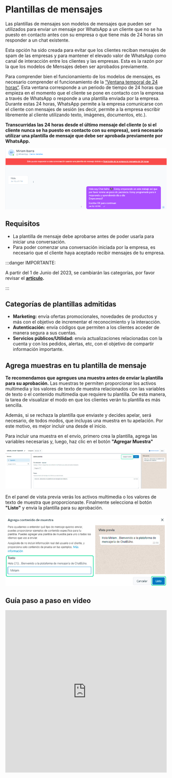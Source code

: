 # Plantillas de mensajes
Las plantillas de mensajes son modelos de mensajes que pueden ser utilizados para enviar un mensaje por WhatsApp a un cliente que no se ha puesto en contacto antes con su empresa o que tiene más de 24 horas sin responder a un chat existente.

Esta opción ha sido creada para evitar que los clientes reciban mensajes de spam de las empresas y para mantener el elevado valor de WhatsApp como canal de interacción entre los clientes y las empresas. Esta es la razón por la que los modelos de Mensajes deben ser aprobados previamente.

Para comprender bien el funcionamiento de los modelos de mensajes, es necesario comprender el funcionamiento de la [“Ventana temporal de 24 horas“](https://www.whatsapp.com/legal/business-policy/?lang=es). Esta ventana corresponde a un periodo de tiempo de 24 horas que empieza en el momento que el cliente se pone en contacto con la empresa a través de WhatsApp o responde a una plantilla enviada por la empresa. Durante estas 24 horas, WhatsApp permite a la empresa comunicarse con el cliente con mensajes de sesión (es decir, permite a la empresa escribir libremente al cliente utilizando texto, imágenes, documentos, etc.).

**Transcurridas las 24 horas desde el último mensaje del cliente (o si el cliente nunca se ha puesto en contacto con su empresa), será necesario utilizar una plantilla de mensaje que debe ser aprobada previamente por WhatsApp.**

![Alt text](img/Plantillas-de-mensajes-01.png)

## Requisitos
* La plantilla de mensaje debe aprobarse antes de poder usarla para iniciar una conversación.
* Para poder comenzar una conversación iniciada por la empresa, es necesario que el cliente haya aceptado recibir mensajes de tu empresa.

:::danger IMPORTANTE:

A partir del 1 de Junio del 2023, se cambiarán las categorías, por favor revisar el **[artículo](/docs/whatsapp-api-facebook/Actualizaciones-de-precios-basados%20-en-conversaciones-WhatsApp-API-a-partir-del-1-de-Abril-de-2023.md).**


:::

## Categorías de plantillas admitidas
* **Marketing:** envía ofertas promocionales, novedades de productos y más con el objetivo de incrementar el reconocimiento y la interacción.
* **Autenticación:** envía códigos que permiten a los clientes acceder de manera segura a sus cuentas.
* **Servicios públicos/Utilidad:** envía actualizaciones relacionadas con la cuenta y con los pedidos, alertas, etc, con el objetivo de compartir información importante.

## Agrega muestras en tu plantilla de mensaje
**Te recomendamos que agregues una muestra antes de enviar la plantilla para su aprobación.** Las muestras te permiten proporcionar los activos multimedia y los valores de texto de muestra relacionados con las variables de texto o el contenido multimedia que requiere tu plantilla. De esta manera, la tarea de visualizar el modo en que los clientes verán tu plantilla es más sencilla.

Además, si se rechaza la plantilla que enviaste y decides apelar, será necesario, de todos modos, que incluyas una muestra en tu apelación. Por este motivo, es mejor incluir una desde el inicio.

Para incluir una muestra en el envío, primero crea la plantilla, agrega las variables necesarias y, luego, haz clic en el botón **"Agregar Muestra"** 

![Alt text](img/Plantillas-de-mensajes-02.jpg)

En el panel de vista previa verás los activos multimedia o los valores de texto de muestra que proporcionaste. Finalmente selecciona el botón **"Listo"** y envia la plantilla para su aprobación.

![Alt text](img/Plantillas-de-mensajes-03.jpg)

## Guía paso a paso en video

<p><iframe width="100%" height="505" src="https://www.youtube.com/embed/HdmZBUs1abc" title="YouTube video player" frameborder="0" allow="accelerometer; autoplay; clipboard-write; encrypted-media; gyroscope; picture-in-picture; web-share" allowfullscreen="allowfullscreen"></iframe></p>
